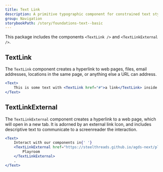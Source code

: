 ```yaml
---
title: Text Link
description: A primitive typographic component for constrained text styles
group: Navigation
storybookPath: /story/foundations-text--basic
---
```


This package includes the components `<TextLink />` and `<TextLinkExternal />`.

## TextLink

The `TextLink` component creates a hyperlink to web pages, files, email addresses, locations in the same page, or anything else a URL can address.

```jsx live
<Text>
	This is some text with <TextLink href="#">a link</TextLink> inside.
</Text>
```

## TextLinkExternal

The `TextLinkExternal` component creates a hyperlink to a web page, which will open in a new tab. It is adorned by an external link Icon, and includes descriptive text to communicate to a screenreader the interaction.

```jsx live
<Text>
	Interact with our components in{' '}
	<TextLinkExternal href="https://steelthreads.github.io/agds-next/playroom/index.html">
		Playroom
	</TextLinkExternal>
	.
</Text>
```
